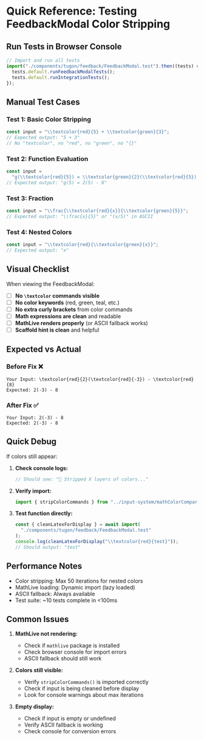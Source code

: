 # Quick Reference: Testing FeedbackModal Color Stripping

## Run Tests in Browser Console

```javascript
// Import and run all tests
import("./components/tugon/feedback/FeedbackModal.test").then((tests) => {
  tests.default.runFeedbackModalTests();
  tests.default.runIntegrationTests();
});
```

## Manual Test Cases

### Test 1: Basic Color Stripping

```javascript
const input = "\\textcolor{red}{5} + \\textcolor{green}{3}";
// Expected output: "5 + 3"
// No "textcolor", no "red", no "green", no "{}"
```

### Test 2: Function Evaluation

```javascript
const input =
  "g(\\textcolor{red}{5}) = \\textcolor{green}{2}(\\textcolor{red}{5}) - \\textcolor{teal}{8}";
// Expected output: "g(5) = 2(5) - 8"
```

### Test 3: Fraction

```javascript
const input = "\\frac{\\textcolor{red}{x}}{\\textcolor{green}{5}}";
// Expected output: "\\frac{x}{5}" or "(x/5)" in ASCII
```

### Test 4: Nested Colors

```javascript
const input = "\\textcolor{red}{\\textcolor{green}{x}}";
// Expected output: "x"
```

## Visual Checklist

When viewing the FeedbackModal:

- [ ] **No `\textcolor` commands visible**
- [ ] **No color keywords** (red, green, teal, etc.)
- [ ] **No extra curly brackets** from color commands
- [ ] **Math expressions are clean** and readable
- [ ] **MathLive renders properly** (or ASCII fallback works)
- [ ] **Scaffold hint is clean** and helpful

## Expected vs Actual

### Before Fix ❌

```
Your Input: \textcolor{red}{2}(\textcolor{red}{-3}) - \textcolor{red}{8}
Expected: 2(-3) - 8
```

### After Fix ✅

```
Your Input: 2(-3) - 8
Expected: 2(-3) - 8
```

## Quick Debug

If colors still appear:

1. **Check console logs:**

   ```javascript
   // Should see: "🧹 Stripped X layers of colors..."
   ```

2. **Verify import:**

   ```typescript
   import { stripColorCommands } from "../input-system/mathColorComparison";
   ```

3. **Test function directly:**
   ```javascript
   const { cleanLatexForDisplay } = await import(
     "./components/tugon/feedback/FeedbackModal.test"
   );
   console.log(cleanLatexForDisplay("\\textcolor{red}{test}"));
   // Should output: "test"
   ```

## Performance Notes

- Color stripping: Max 50 iterations for nested colors
- MathLive loading: Dynamic import (lazy loaded)
- ASCII fallback: Always available
- Test suite: ~10 tests complete in <100ms

## Common Issues

1. **MathLive not rendering:**

   - Check if `mathlive` package is installed
   - Check browser console for import errors
   - ASCII fallback should still work

2. **Colors still visible:**

   - Verify `stripColorCommands()` is imported correctly
   - Check if input is being cleaned before display
   - Look for console warnings about max iterations

3. **Empty display:**
   - Check if input is empty or undefined
   - Verify ASCII fallback is working
   - Check console for conversion errors
